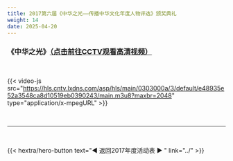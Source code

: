 ```yaml
---
title: 2017第六届《中华之光——传播中华文化年度人物评选》颁奖典礼
weight: 14
date: 2025-04-20
---
```


### 《中华之光》[（点击前往CCTV观看高清视频）](https://tv.cctv.com/2018/01/01/VIDE7pQ3y7hYoCCJIHgZFRrQ180101.shtml)

<br>

{{< video-js src="https://hls.cntv.lxdns.com/asp/hls/main/0303000a/3/default/e48935e52a3548ca8d10519eb0390243/main.m3u8?maxbr=2048" type="application/x-mpegURL" >}}


<br>
<hr>
<br>

{{< hextra/hero-button text="◀ 返回2017年度活动表 ▶ " link="../" >}}